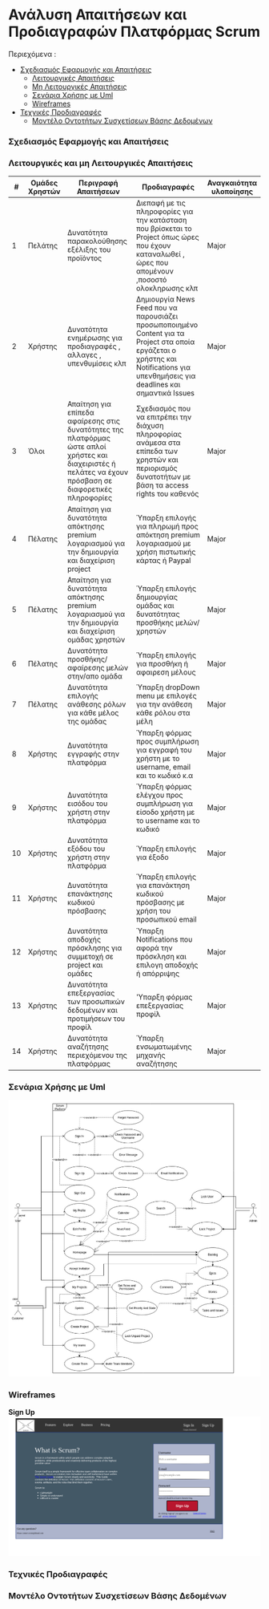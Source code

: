 # Ανάλυση Απαιτήσεων και Προδιαγραφών Πλατφόρμας Scrum

Περιεχόμενα :
- [Σχεδιασμός Εφαρμογής και Απαιτήσεις](#Σχεδιασμός-Εφαρμογής-και-Απαιτήσεις)
  - [Λειτουργικές Απαιτήσεις](#Λειτουργικές-Απαιτήσεις)
  - [Μη Λειτουργικές Απαιτήσεις](#Μη-Λειτουργικές-Απαιτήσεις)
  - [Σενάρια Χρήσης με Uml](#Σενάρια-Χρήσης-με-Uml)
  - [Wireframes](#Wireframes)
- [Τεχνικές Προδιαγραφές](#Τεχνικές-Προδιαγραφές)
  - [Μοντέλο Οντοτήτων Συσχετίσεων Βάσης Δεδομένων](#Μοντέλο-Οντοτήτων-Συσχετίσεων-Βάσης-Δεδομένων)

### Σχεδιασμός Εφαρμογής και Απαιτήσεις
### Λειτουργικές και μη Λειτουργικές Απαιτήσεις

| #             | Ομάδες Χρηστών   |  Περιγραφή Απαιτήσεων  | Προδιαγραφές | Αναγκαιότητα υλοποίησης |
| ------------- |------------------| -----------------------|--------------|-------------------------|
| 1 |Πελάτης| Δυνατότητα παρακολούθησης εξέλιξης του προϊόντος | Διεπαφή με τις πληροφορίες για την κατάσταση που βρίσκεται το Project όπως ώρες που έχουν καταναλωθεί , ώρες που απομένουν ,ποσοστό ολοκληρωσης κλπ | Major |
| 2 | Χρήστης | Δυνατότητα ενημέρωσης για προδιαγραφές , αλλαγες , υπενθυμίσεις κλπ | Δημιουργία News Feed που να παρουσιάζει προσωποποιημένο Content για τα Project στα οποία εργάζεται ο χρήστης και Notifications για υπενθημήσεις για deadlines και σημαντικά Issues | Major |
| 3 | Όλοι | Απαίτηση για επίπεδα αφαίρεσης στις δυνατότητες της πλατφόρμας ώστε απλοί χρήστες και διαχειριστές ή πελάτες να  έχουν πρόσβαση σε διαφορετικές πληροφορίες | Σχεδιασμός που να επιτρέπει την διάχυση πληροφορίας ανάμεσα στα επίπεδα των χρηστών και περιορισμός δυνατοτήτων με βάση τα access rights του καθενός | Major |
| 4 |Πέλατης | Απαίτηση για δυνατότητα απόκτησης premium λογαριασμού για την δημιουργία και διαχείριση project | Ύπαρξη επιλογής για πληρωμή προς απόκτηση premium λογαριασμού με χρήση πιστωτικής κάρτας ή Paypal | Major |
| 5 | Πέλατης |  Απαίτηση για δυνατότητα απόκτησης premium λογαριασμού για την δημιουργία και διαχείριση ομάδας χρηστών  | Ύπαρξη επιλογής δημιουργίας ομάδας και δυνατότητας προσθήκης μελών/χρηστών | Major |
| 6 | Πέλατης |  Δυνατότητα προσθήκης/αφαίρεσης μελών στην/απο ομάδα | Ύπαρξη επιλογής για προσθήκη ή αφαιρεση μέλους   | Major |
| 7 | Πέλατης |  Δυνατότητα επιλογής ανάθεσης ρόλων για κάθε μέλος της ομάδας | Ύπαρξη dropDown menu με επιλογές για την ανάθεση κάθε ρόλου στα μέλη  | Major |
| 8 | Χρήστης | Δυνατότητα εγγραφής στην πλατφόρμα  | Ύπαρξη φόρμας προς συμπλήρωση για εγγραφή του χρήστη με το username, email και το κωδικό κ.α | Major |
| 9 | Χρήστης | Δυνατότητα εισόδου του χρήστη στην πλατφόρμα  | Ύπαρξη φόρμας ελέγχου προς συμπλήρωση για είσοδο χρήστη με το username και το κωδικό | Major |
| 10 | Χρήστης | Δυνατότητα εξόδου του χρήστη στην πλατφόρμα  | Ύπαρξη επιλογής για έξοδο | Major |
| 11 | Χρήστης | Δυνατότητα επανάκτησης κωδικού πρόσβασης | Ύπαρξη επιλογής για επανάκτηση κωδικού πρόσβασης με χρήση του προσωπικού email | Major |
| 12 | Χρήστης | Δυνατότητα αποδοχής πρόσκλησης για συμμετοχή σε project και ομάδες | Ύπαρξη Notifications που αφορά την πρόσκληση και επιλογη αποδοχής ή απόρριψης | Major |
| 13 | Χρήστης | Δυνατότητα επεξεργασίας των προσωπικών δεδομένων και προτιμήσεων του προφίλ | 'Υπαρξη φόρμας επεξεργασίας προφίλ | Major |
| 14 | Χρήστης | Δυνατότητα αναζήτησης περιεχόμενου της πλατφόρμας | Ύπαρξη ενσωματωμένης μηχανής αναζήτησης | Major |


### Σενάρια Χρήσης με Uml
![Use Case image](https://github.com/PekosV/Codeine_TEL/blob/master/img/UseCase3.jpg)
### Wireframes

**Sign Up**
![Sign Up](https://github.com/PekosV/Codeine_TEL/blob/master/Wireframes%20PNG/SignUp.png)

### Τεχνικές Προδιαγραφές
### Μοντέλο Οντοτήτων Συσχετίσεων Βάσης Δεδομένων

